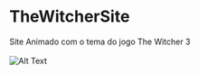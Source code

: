 # TheWitcherSite
 Site Animado com o tema do jogo The Witcher 3
<br>
<br>
![Alt Text](https://github.com/LeandroKrygoskii/thewitcherSite/blob/main/giftw3.gif)
